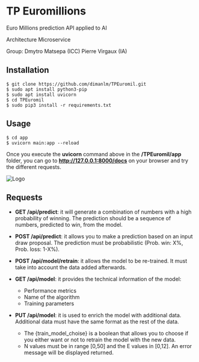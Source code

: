 # TP Euromillions

Euro Millions prediction
API applied to AI

Architecture Microservice

Group:
Dmytro Matsepa (ICC)
Pierre Virgaux (IA)

## Installation


```console
$ git clone https://github.com/dimanlm/TPEuromil.git
$ sudo apt install python3-pip
$ sudo apt install uvicorn
$ cd TPEuromil
$ sudo pip3 install -r requirements.txt
```

## Usage

```console
$ cd app
$ uvicorn main:app --reload
```
Once you execute the **uvicorn** command above in the **/TPEuromil/app** folder, you can go to **http://127.0.0.1:8000/docs** on your browser and try the different requests.

![Logo](https://i.imgur.com/C99ZVzq.png)

## Requests
* **GET /api/predict**: it will generate a combination of numbers with a high probability of winning. The prediction should be a sequence of numbers, predicted to win, from the model.

* **POST /api/predict**: it allows you to make a prediction based on an input draw proposal. The prediction must be probabilistic (Prob. win: X%, Prob. loss: 1-X%).

* **POST /api/model/retrain**: it allows the model to be re-trained. It must take into account the data added afterwards.

* **GET /api/model**: it provides the technical information of the model:
  * Performance metrics
  * Name of the algorithm
  * Training parameters

* **PUT /api/model**: it is used to enrich the model with additional data. Additional data must have the same format as the rest of the data.
  * The {train_model_choise} is a boolean that allows you to choose if you either want or not to retrain the model with the new data.
  * N values must be in range [0,50] and the E values in [0,12]. An error message will be displayed returned.